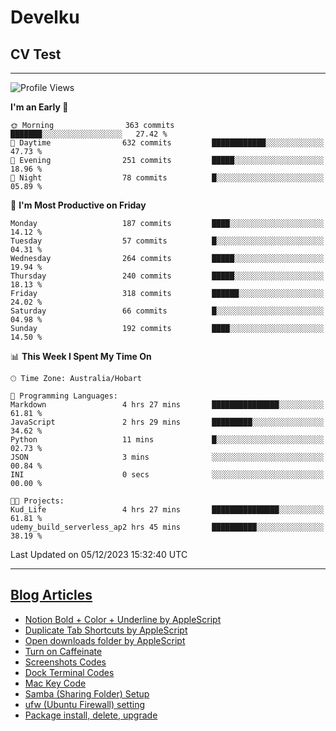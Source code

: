<h1> Develku </h1>

<h2>CV Test</h2>

---

<!--START_SECTION:waka-->
![Profile Views](http://img.shields.io/badge/Profile%20Views-1-blue)

**I'm an Early 🐤** 

```text
🌞 Morning                363 commits         ███████░░░░░░░░░░░░░░░░░░   27.42 % 
🌆 Daytime                632 commits         ████████████░░░░░░░░░░░░░   47.73 % 
🌃 Evening                251 commits         █████░░░░░░░░░░░░░░░░░░░░   18.96 % 
🌙 Night                  78 commits          █░░░░░░░░░░░░░░░░░░░░░░░░   05.89 % 
```
📅 **I'm Most Productive on Friday** 

```text
Monday                   187 commits         ████░░░░░░░░░░░░░░░░░░░░░   14.12 % 
Tuesday                  57 commits          █░░░░░░░░░░░░░░░░░░░░░░░░   04.31 % 
Wednesday                264 commits         █████░░░░░░░░░░░░░░░░░░░░   19.94 % 
Thursday                 240 commits         █████░░░░░░░░░░░░░░░░░░░░   18.13 % 
Friday                   318 commits         ██████░░░░░░░░░░░░░░░░░░░   24.02 % 
Saturday                 66 commits          █░░░░░░░░░░░░░░░░░░░░░░░░   04.98 % 
Sunday                   192 commits         ████░░░░░░░░░░░░░░░░░░░░░   14.50 % 
```


📊 **This Week I Spent My Time On** 

```text
🕑︎ Time Zone: Australia/Hobart

💬 Programming Languages: 
Markdown                 4 hrs 27 mins       ███████████████░░░░░░░░░░   61.81 % 
JavaScript               2 hrs 29 mins       █████████░░░░░░░░░░░░░░░░   34.62 % 
Python                   11 mins             █░░░░░░░░░░░░░░░░░░░░░░░░   02.73 % 
JSON                     3 mins              ░░░░░░░░░░░░░░░░░░░░░░░░░   00.84 % 
INI                      0 secs              ░░░░░░░░░░░░░░░░░░░░░░░░░   00.00 % 

🐱‍💻 Projects: 
Kud_Life                 4 hrs 27 mins       ███████████████░░░░░░░░░░   61.81 % 
udemy_build_serverless_ap2 hrs 45 mins       ██████████░░░░░░░░░░░░░░░   38.19 % 
```


 Last Updated on 05/12/2023 15:32:40 UTC
<!--END_SECTION:waka-->

---

## [Blog Articles](https://my-digital-garden-green-seven.vercel.app/)

<!--START_SECTION:blog-->
- [Notion Bold + Color + Underline by AppleScript](https://my-digital-garden-green-seven.vercel.app/3-resource/mac-tips/notion-bold-color-underline-by-apple-script/)
- [Duplicate Tab Shortcuts by AppleScript](https://my-digital-garden-green-seven.vercel.app/3-resource/mac-tips/duplicate-tab-shortcuts-by-apple-script/)
- [Open downloads folder by AppleScript](https://my-digital-garden-green-seven.vercel.app/3-resource/mac-tips/open-downloads-folder-by-apple-script/)
- [Turn on Caffeinate](https://my-digital-garden-green-seven.vercel.app/3-resource/mac-tips/turn-on-caffeinate/)
- [Screenshots Codes](https://my-digital-garden-green-seven.vercel.app/3-resource/mac-tips/screenshots-codes/)
- [Dock Terminal Codes](https://my-digital-garden-green-seven.vercel.app/3-resource/mac-tips/dock-terminal-codes/)
- [Mac Key Code](https://my-digital-garden-green-seven.vercel.app/3-resource/mac-tips/mac-key-code/)
- [Samba (Sharing Folder) Setup](https://my-digital-garden-green-seven.vercel.app/3-resource/ubuntu-linux/samba-sharing-folder-setup/)
- [ufw (Ubuntu Firewall) setting](https://my-digital-garden-green-seven.vercel.app/3-resource/ubuntu-linux/ufw-ubuntu-firewall-setting/)
- [Package install, delete, upgrade](https://my-digital-garden-green-seven.vercel.app/apt/package-install-delete-upgrade/)
<!--END_SECTION:blog-->
